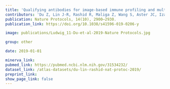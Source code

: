 ```yaml
---
title: 'Qualifying antibodies for image-based immune profiling and multiplexed tissue imaging.'
contributors: 'Du Z, Lin J-R, Rashid R, Maliga Z, Wang S, Aster JC, Izar B, Sorger PK, Santagata S. (2019).'
publication: Nature Protocols, 14(10), 2900–2930.
publication_link: https://doi.org/10.1038/s41596-019-0206-y

image: publications/Ludwig_11-Du-et-al-2019-Nature Protocols.jpg

group: other

date: 2019-01-01

minerva_link:
pubmed_link: https://pubmed.ncbi.nlm.nih.gov/31534232/
dataset_link: /atlas-datasets/du-lin-rashid-nat-protoc-2019/
preprint_link:
show_page_link: false
---
```

